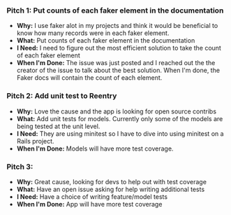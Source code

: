 ### Pitch 1: Put counts of each faker element in the documentation

* **Why:** I use faker alot in my projects and think it would be beneficial to know how many records were in each faker element.
* **What:** Put counts of each faker element in the documentation
* **I Need:** I need to figure out the most efficient solution to take the count of each faker element
* **When I'm Done:** The issue was just posted and I reached out the the creator of the issue to talk about the best solution. When I'm done, the Faker docs will contain the count of each element.

### Pitch 2: Add unit test to Reentry

* **Why:** Love the cause and the app is looking for open source contribs
* **What:** Add unit tests for models. Currently only some of the models are being tested at the unit level. 
* **I Need:** They are using minitest so I have to dive into using minitest on a Rails project.
* **When I'm Done:** Models will have more test coverage.

### Pitch 3: 

* **Why:** Great cause, looking for devs to help out with test coverage
* **What:** Have an open issue asking for help writing additional tests
* **I Need:** Have a choice of writing feature/model tests
* **When I'm Done:** App will have more test coverage
